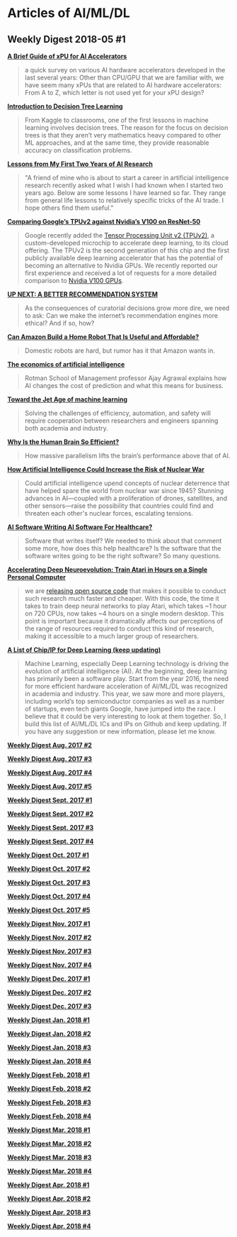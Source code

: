 # Articles of AI/ML/DL

## Weekly Digest 2018-05 \#1

**[A Brief Guide of xPU for AI Accelerators](https://www.sigarch.org/a-brief-guide-of-xpu-for-ai-accelerators/)**
> a quick survey on various AI hardware accelerators developed in the last several years: Other than CPU/GPU that we are familiar with, we have seem many xPUs that are related to AI hardware accelerators: From A to Z, which letter is not used yet for your xPU design? 

**[Introduction to Decision Tree Learning](https://heartbeat.fritz.ai/introduction-to-decision-tree-learning-cd604f85e236)**
> From Kaggle to classrooms, one of the first lessons in machine learning involves decision trees. The reason for the focus on decision trees is that they aren’t very mathematics heavy compared to other ML approaches, and at the same time, they provide reasonable accuracy on classification problems.

**[Lessons from My First Two Years of AI Research](http://web.mit.edu/tslvr/www/lessons_two_years.html)**
> "A friend of mine who is about to start a career in artificial intelligence research recently asked what I wish I had known when I started two years ago. Below are some lessons I have learned so far. They range from general life lessons to relatively specific tricks of the AI trade. I hope others find them useful."

**[Comparing Google’s TPUv2 against Nvidia’s V100 on ResNet-50](https://blog.riseml.com/comparing-google-tpuv2-against-nvidia-v100-on-resnet-50-c2bbb6a51e5e)**
> Google recently added the [Tensor Processing Unit v2 (TPUv2)](https://cloudplatform.googleblog.com/2018/02/Cloud-TPU-machine-learning-accelerators-now-available-in-beta.html), a custom-developed microchip to accelerate deep learning, to its cloud offering. The TPUv2 is the second generation of this chip and the first publicly available deep learning accelerator that has the potential of becoming an alternative to Nvidia GPUs. We recently reported our first experience and received a lot of requests for a more detailed comparison to [Nvidia V100 GPUs](https://www.nvidia.com/en-us/data-center/tesla-v100/).

**[UP NEXT: A BETTER RECOMMENDATION SYSTEM](https://www.wired.com/story/creating-ethical-recommendation-engines/)**
> As the consequences of curatorial decisions grow more dire, we need to ask: Can we make the internet’s recommendation engines more ethical? And if so, how?

**[Can Amazon Build a Home Robot That Is Useful and Affordable?](https://spectrum.ieee.org/automaton/robotics/home-robots/amazon-home-robots)**
> Domestic robots are hard, but rumor has it that Amazon wants in.

**[The economics of artificial intelligence](https://www.mckinsey.com/business-functions/mckinsey-analytics/our-insights/the-economics-of-artificial-intelligence)**
> Rotman School of Management professor Ajay Agrawal explains how AI changes the cost of prediction and what this means for business.

**[Toward the Jet Age of machine learning](https://www.oreilly.com/ideas/toward-the-jet-age-of-machine-learning)**
> Solving the challenges of efficiency, automation, and safety will require cooperation between researchers and engineers spanning both academia and industry.

**[Why Is the Human Brain So Efficient?](http://nautil.us/issue/59/connections/why-is-the-human-brain-so-efficient)**
> How massive parallelism lifts the brain’s performance above that of AI.

**[How Artificial Intelligence Could Increase the Risk of Nuclear War](https://www.rand.org/blog/articles/2018/04/how-artificial-intelligence-could-increase-the-risk.html)**
> Could artificial intelligence upend concepts of nuclear deterrence that have helped spare the world from nuclear war since 1945? Stunning advances in AI—coupled with a proliferation of drones, satellites, and other sensors—raise the possibility that countries could find and threaten each other's nuclear forces, escalating tensions.

**[AI Software Writing AI Software For Healthcare?](https://www.nextplatform.com/2018/04/26/ai-software-writing-ai-software-for-healthcare/)**
> Software that writes itself? We needed to think about that comment some more, how does this help healthcare? Is the software that the software writes going to be the right software? So many questions.

**[Accelerating Deep Neuroevolution: Train Atari in Hours on a Single Personal Computer](https://eng.uber.com/accelerated-neuroevolution/)**
> we are [releasing open source code](https://github.com/uber-common/deep-neuroevolution/tree/master/gpu_implementation) that makes it possible to conduct such research much faster and cheaper. With this code, the time it takes to train deep neural networks to play Atari, which takes ~1 hour on 720 CPUs, now takes ~4 hours on a single modern desktop. This point is important because it dramatically affects our perceptions of the range of resources required to conduct this kind of research, making it accessible to a much larger group of researchers.

**[A List of Chip/IP for Deep Learning (keep updating)](https://basicmi.github.io/Deep-Learning-Processor-List/)**
> Machine Learning, especially Deep Learning technology is driving the evolution of artificial intelligence (AI). At the beginning, deep learning has primarily been a software play. Start from the year 2016, the need for more efficient hardware acceleration of AI/ML/DL was recognized in academia and industry. This year, we saw more and more players, including world’s top semiconductor companies as well as a number of startups, even tech giants Google, have jumped into the race. I believe that it could be very interesting to look at them together. So, I build this list of AI/ML/DL ICs and IPs on Github and keep updating. If you have any suggestion or new information, please let me know.

**[Weekly Digest Aug. 2017 \#2](https://github.com/basicmi/Machine-Learning-Articles/blob/master/WeeklyDigest2017-08_2.md)**

**[Weekly Digest Aug. 2017 \#3](https://github.com/basicmi/Machine-Learning-Articles/blob/master/WeeklyDigest2017-08_3.md)**

**[Weekly Digest Aug. 2017 \#4](https://github.com/basicmi/Machine-Learning-Articles/blob/master/WeeklyDigest2017-08_4.md)**

**[Weekly Digest Aug. 2017 \#5](https://github.com/basicmi/Machine-Learning-Articles/blob/master/WeeklyDigest2017-08_5.md)**

**[Weekly Digest Sept. 2017 \#1](https://github.com/basicmi/Machine-Learning-Articles/blob/master/WeeklyDigest2017-09_1.md)**

**[Weekly Digest Sept. 2017 \#2](https://github.com/basicmi/Machine-Learning-Articles/blob/master/WeeklyDigest2017-09_2.md)**

**[Weekly Digest Sept. 2017 \#3](https://github.com/basicmi/Machine-Learning-Articles/blob/master/WeeklyDigest2017-09_3.md)**

**[Weekly Digest Sept. 2017 \#4](https://github.com/basicmi/Machine-Learning-Articles/blob/master/WeeklyDigest2017-09_4.md)**

**[Weekly Digest Oct. 2017 \#1](https://github.com/basicmi/Machine-Learning-Articles/blob/master/WeeklyDigest2017-10_1.md)**

**[Weekly Digest Oct. 2017 \#2](https://github.com/basicmi/Machine-Learning-Articles/blob/master/WeeklyDigest2017-10_2.md)**

**[Weekly Digest Oct. 2017 \#3](https://github.com/basicmi/Machine-Learning-Articles/blob/master/WeeklyDigest2017-10_3.md)**

**[Weekly Digest Oct. 2017 \#4](https://github.com/basicmi/Machine-Learning-Articles/blob/master/WeeklyDigest2017-10_4.md)**

**[Weekly Digest Oct. 2017 \#5](https://github.com/basicmi/Machine-Learning-Articles/blob/master/WeeklyDigest2017-10_5.md)**

**[Weekly Digest Nov. 2017 \#1](https://github.com/basicmi/Machine-Learning-Articles/blob/master/WeeklyDigest2017-11_1.md)**

**[Weekly Digest Nov. 2017 \#2](https://github.com/basicmi/Machine-Learning-Articles/blob/master/WeeklyDigest2017-11_2.md)**

**[Weekly Digest Nov. 2017 \#3](https://github.com/basicmi/Machine-Learning-Articles/blob/master/WeeklyDigest2017-11_3.md)**

**[Weekly Digest Nov. 2017 \#4](https://github.com/basicmi/Machine-Learning-Articles/blob/master/WeeklyDigest2017-11_4.md)**

**[Weekly Digest Dec. 2017 \#1](https://github.com/basicmi/Machine-Learning-Articles/blob/master/WeeklyDigest2017-12_1.md)**

**[Weekly Digest Dec. 2017 \#2](https://github.com/basicmi/Machine-Learning-Articles/blob/master/WeeklyDigest2017-12_2.md)**

**[Weekly Digest Dec. 2017 \#3](https://github.com/basicmi/Machine-Learning-Articles/blob/master/WeeklyDigest2017-12_3.md)**

**[Weekly Digest Jan. 2018 \#1](https://github.com/basicmi/Machine-Learning-Articles/blob/master/WeeklyDigest2018-01_1.md)**

**[Weekly Digest Jan. 2018 \#2](https://github.com/basicmi/Machine-Learning-Articles/blob/master/WeeklyDigest2018-01_2.md)**

**[Weekly Digest Jan. 2018 \#3](https://github.com/basicmi/Machine-Learning-Articles/blob/master/WeeklyDigest2018-01_3.md)**

**[Weekly Digest Jan. 2018 \#4](https://github.com/basicmi/Machine-Learning-Articles/blob/master/WeeklyDigest2018-01_4.md)**

**[Weekly Digest Feb. 2018 \#1](https://github.com/basicmi/Machine-Learning-Articles/blob/master/WeeklyDigest2018-02_1.md)**

**[Weekly Digest Feb. 2018 \#2](https://github.com/basicmi/Machine-Learning-Articles/blob/master/WeeklyDigest2018-02_2.md)**

**[Weekly Digest Feb. 2018 \#3](https://github.com/basicmi/Machine-Learning-Articles/blob/master/WeeklyDigest2018-02_3.md)**

**[Weekly Digest Feb. 2018 \#4](https://github.com/basicmi/Machine-Learning-Articles/blob/master/WeeklyDigest2018-02_4.md)**

**[Weekly Digest Mar. 2018 \#1](https://github.com/basicmi/Machine-Learning-Articles/blob/master/WeeklyDigest2018-03_1.md)**

**[Weekly Digest Mar. 2018 \#2](https://github.com/basicmi/Machine-Learning-Articles/blob/master/WeeklyDigest2018-03_2.md)**

**[Weekly Digest Mar. 2018 \#3](https://github.com/basicmi/Machine-Learning-Articles/blob/master/WeeklyDigest2018-03_3.md)**

**[Weekly Digest Mar. 2018 \#4](https://github.com/basicmi/Machine-Learning-Articles/blob/master/WeeklyDigest2018-03_4.md)**

**[Weekly Digest Apr. 2018 \#1](https://github.com/basicmi/Machine-Learning-Articles/blob/master/WeeklyDigest2018-04_1.md)**

**[Weekly Digest Apr. 2018 \#2](https://github.com/basicmi/Machine-Learning-Articles/blob/master/WeeklyDigest2018-04_2.md)**

**[Weekly Digest Apr. 2018 \#3](https://github.com/basicmi/Machine-Learning-Articles/blob/master/WeeklyDigest2018-04_3.md)**

**[Weekly Digest Apr. 2018 \#4](https://github.com/basicmi/Machine-Learning-Articles/blob/master/WeeklyDigest2018-04_4.md)**
